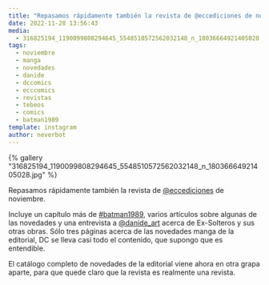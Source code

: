 ```yaml
---
title: "Repasamos rápidamente también la revista de @eccediciones de noviembre"
date: 2022-11-28 13:56:43
media: 
  - 316825194_1190099808294645_5548510572562032148_n_18036664921405028.jpg
tags: 
  - noviembre
  - manga
  - novedades
  - danide
  - dccomics
  - ecccomics
  - revistas
  - tebeos
  - comics
  - batman1989
template: instagram
author: neverbot
---
```


{% gallery "316825194_1190099808294645_5548510572562032148_n_18036664921405028.jpg" %}

Repasamos rápidamente también la revista de [@eccediciones](https://instagram.com/eccediciones) de noviembre.

Incluye un capítulo más de [#batman1989](/etiquetas/batman1989), varios artículos sobre algunas de las novedades y una entrevista a [@danide_art](https://instagram.com/danide_art) acerca de Ex-Solteros y sus otras obras. Sólo tres páginas acerca de las novedades manga de la editorial, DC se lleva casi todo el contenido, que supongo que es entendible.

El catálogo completo de novedades de la editorial viene ahora en otra grapa aparte, para que quede claro que la revista es realmente una revista.
